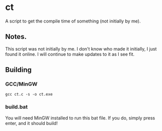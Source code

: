 # ct

A script to get the compile time of something (not initially by me).

## Notes.

This script was not initially by me. I don't know who made it initially, I just found it online. I will continue to make updates to it as I see fit.

## Building

### GCC/MinGW

```batch
gcc ct.c -s -o ct.exe
```

### build.bat

You will need MinGW installed to run this bat file. If you do, simply press enter, and it should build!
